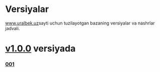 # Versiyalar
<a href="https://uralbek.netlify.app/">www.uralbek.uz</a>sayti uchun tuzilayotgan bazaning versiyalar va nashrlar jadvali.

# <a href="https://v1-0-0.netlify.app/">v1.0.0</a> versiyada

<h3><a href="https://0-0-1.netlify.app/">001</a></h3>










